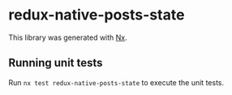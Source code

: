 # redux-native-posts-state

This library was generated with [Nx](https://nx.dev).

## Running unit tests

Run `nx test redux-native-posts-state` to execute the unit tests.
